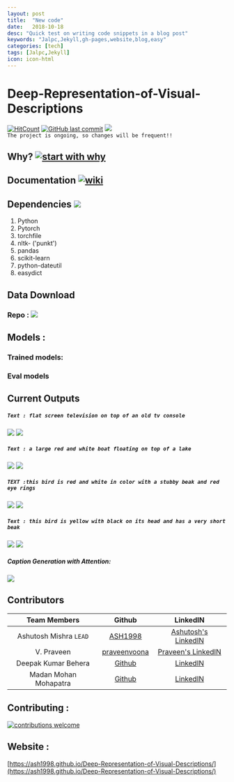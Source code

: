 ```yaml
---
layout: post
title:  "New code"
date:   2018-10-18
desc: "Quick test on writing code snippets in a blog post"
keywords: "Jalpc,Jekyll,gh-pages,website,blog,easy"
categories: [tech]
tags: [Jalpc,Jekyll]
icon: icon-html
---
```


# Deep-Representation-of-Visual-Descriptions  
[![HitCount](http://hits.dwyl.io/ASH1998/Deep-Representation-of-Visual-Descriptions.svg)](http://hits.dwyl.io/ASH1998/Deep-Representation-of-Visual-Descriptions)    [![GitHub last commit](https://img.shields.io/github/last-commit/google/skia.svg?style=popout)](https://github.com/ASH1998/Deep-Representation-of-Visual-Descriptions/)  ![](https://img.shields.io/jenkins/s/https/jenkins.qa.ubuntu.com/view/Precise/view/All%20Precise/job/precise-desktop-amd64_default.svg)  
`The project is ongoing, so changes will be frequent!!`


## Why? [![start with why](https://img.shields.io/badge/start%20with-why%3F-brightgreen.svg?style=flat)](https://ash1998.github.io/Deep-Representation-of-Visual-Descriptions/) 


## Documentation [![wiki](https://img.shields.io/badge/Wiki-GO-brightgreen.svg)](https://github.com/ASH1998/Deep-Representation-of-Visual-Descriptions/wiki)
## Dependencies ![](https://img.shields.io/depfu/depfu/example-ruby.svg)
1. Python
2. Pytorch
3. torchfile
4. nltk- ('punkt')
5. pandas
6. scikit-learn
7. python-dateutil
8. easydict

## Data Download
### Repo : [![](https://img.shields.io/badge/download%20repo:-273.93MiB-blue.svg)](https://github.com/ASH1998/Deep-Representation-of-Visual-Descriptions/archive/master.zip)

## Models :
### Trained models:
### Eval models


## Current Outputs

##### `Text : flat screen television on top of an old tv console`  
![](https://github.com/ASH1998/Deep-Representation-of-Visual-Descriptionsmodels/coco_AttnGAN2/example_captions/0_s_11_g2.png)
![](https://github.com/ASH1998/Deep-Representation-of-Visual-Descriptionsmodels/coco_AttnGAN2/example_captions/0_s_11_a1.png)


##### `Text : a large red and white boat floating on top of a lake`  
![](https://github.com/ASH1998/Deep-Representation-of-Visual-Descriptionsmodels/coco_AttnGAN2/example_captions/0_s_3_g2.png)
![](https://github.com/ASH1998/Deep-Representation-of-Visual-Descriptionsmodels/coco_AttnGAN2/example_captions/0_s_3_a1.png)


##### `TEXT :this bird is red and white in color with a stubby beak and red eye rings`  
![](https://github.com/ASH1998/Deep-Representation-of-Visual-Descriptions/models/bird_AttnGAN2/next/0_s_3_g2.png)
![](https://github.com/ASH1998/Deep-Representation-of-Visual-Descriptions/models/bird_AttnGAN2/next/0_s_3_a1.png)

##### `Text : this bird is yellow with black on its head and has a very short beak`  
![](https://github.com/ASH1998/Deep-Representation-of-Visual-Descriptions/models/bird_AttnGAN2/next/0_s_0_g2.png)
![](https://github.com/ASH1998/Deep-Representation-of-Visual-Descriptions/models/bird_AttnGAN2/next/0_s_0_a1.png)


##### Caption Generation with Attention:    
![](https://github.com/ASH1998/Deep-Representation-of-Visual-Descriptions/output/coco_DAMSM_2018_10_10_04_42_55/Image/attention_maps0.png)


## Contributors

 Team Members    |            Github             |            LinkedIN
:-------------------------:|:-------------------------:|:-------------------------:     
Ashutosh Mishra `LEAD`|[ASH1998](https://github.com/ASH1998/)  |  [Ashutosh's LinkedIN](https://www.linkedin.com/in/ashutosh-mishra-a1ba01142/)      
V. Praveen|[praveenvoona](https://github.com/praveenvoonna) | [Praveen's LinkedIN](https://www.linkedin.com/in/praveenv-17)   
Deepak Kumar Behera|[Github]()|[LinkedIN]()
Madan Mohan Mohapatra|[Github]()|[LinkedIN]()

## Contributing :
[![contributions welcome](https://img.shields.io/badge/contributions-welcome-brightgreen.svg?style=flat)](https://github.com/ASH1998/Deep-Representation-of-Visual-Descriptions/issues)

## Website :
[https://ash1998.github.io/Deep-Representation-of-Visual-Descriptions/](https://ash1998.github.io/Deep-Representation-of-Visual-Descriptions/)
